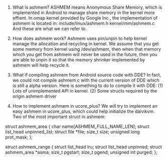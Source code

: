 1. What is ashmem?
ASHMEM means Anonymous Share Memory, which is implemented in Android to manage share memory in the kernel more effient.
In omap kernel provided by Google Inc., the implementation of ashmem is located in:
include/linux/ashmem.h
kernel/mm/ashmem.c
And these are what we can refer to.

2. How does ashmem work?
Ashmem uses pin/unpin to help kernel manage the allocation and recycling in kernel.
We assume that you get some memory from kernel using /dev/ashmem, then when that memory which you get from ashmem will never be used in the future, then you are able to unpin it so that the memory shrinker implemented by ashmem will help recycle it.

3. What if compiling ashmem from Android source code with DDE?
In fact, we could not compile ashmem.c with the current version of DDE which is still a alpha version.
Here is something to do to compile it with DDE:
	(1) Lots of unimplemented API in kernel.
	(2) Some structs required by the origin ashmem driver

3. How to implement ashmem in ucore_plus?
We will try to implement an easy ashmem in ucore_plus, which could help initialize the dalvikvm.
Two of the most important struct in ashmem:

struct ashmem_area {
	char name[ASHMEM_FULL_NAME_LEN];
	struct list_head unpinned_list;
	struct file *file;
	size_t size;
	unsigned long prot_mask;
};

struct ashmem_range {
	struct list_head lru;
	struct list_head unpinned;
	struct ashmem_area *asma;
	size_t pgstart;
	size_t pgend;
	unsigned int purged;
};

